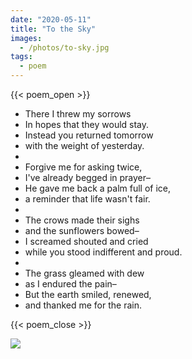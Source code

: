 ```yaml
---
date: "2020-05-11"
title: "To the Sky"
images:
  - /photos/to-sky.jpg
tags:
  - poem
---
```

  
{{< poem_open >}}

* There I threw my sorrows
* In hopes that they would stay.
* Instead you returned tomorrow
* with the weight of yesterday.
* <br>
* Forgive me for asking twice,
* I've already begged in prayer–
* He gave me back a palm full of ice,
* a reminder that life wasn't fair.
* <br>
* The crows made their sighs
* and the sunflowers bowed–
* I screamed shouted and cried
* while you stood indifferent and proud.
* <br>
* The grass gleamed with dew
* as I endured the pain–
* But the earth smiled, renewed,
* and thanked me for the rain.

{{< poem_close >}}

![](/photos/to-sky.jpg)

